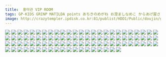 ```yaml
---
title:  홍마관 VIP ROOM
tags: GP-KIDS GRINP MATILDA points あちきのめがね お澄ましなめこ からあげ屋さん しおゆで たかどや亭 むぎじるし わいるどらびっつ アトモスフィア エレクトロガール 和音 小さい方がいい。 左 負け組クラブ 路地裏萬亭 장르:개그 장르:시리어스 장르:일상 캐릭터:레밀리아 캐릭터:레이무 캐릭터:마리사 캐릭터:메이링 캐릭터:사쿠야 캐릭터:소악마 캐릭터:아야 캐릭터:파츄리 캐릭터:플랑 小さい方がいい。_-_asaki 합동인지
image: http://crazytempler.ipdisk.co.kr:81/publist/HDD1/Public/doujin/ghap/5955/001.jpg
---
```

<img src="http://crazytempler.ipdisk.co.kr:81/publist/HDD1/Public/doujin/ghap/5955/001.jpg">
<img src="http://crazytempler.ipdisk.co.kr:81/publist/HDD1/Public/doujin/ghap/5955/002.jpg">
<img src="http://crazytempler.ipdisk.co.kr:81/publist/HDD1/Public/doujin/ghap/5955/003.jpg">
<img src="http://crazytempler.ipdisk.co.kr:81/publist/HDD1/Public/doujin/ghap/5955/004.jpg">
<img src="http://crazytempler.ipdisk.co.kr:81/publist/HDD1/Public/doujin/ghap/5955/005.jpg">
<img src="http://crazytempler.ipdisk.co.kr:81/publist/HDD1/Public/doujin/ghap/5955/006.jpg">
<img src="http://crazytempler.ipdisk.co.kr:81/publist/HDD1/Public/doujin/ghap/5955/007.jpg">
<img src="http://crazytempler.ipdisk.co.kr:81/publist/HDD1/Public/doujin/ghap/5955/008.jpg">
<img src="http://crazytempler.ipdisk.co.kr:81/publist/HDD1/Public/doujin/ghap/5955/009.jpg">
<img src="http://crazytempler.ipdisk.co.kr:81/publist/HDD1/Public/doujin/ghap/5955/010.jpg">
<img src="http://crazytempler.ipdisk.co.kr:81/publist/HDD1/Public/doujin/ghap/5955/011.jpg">
<img src="http://crazytempler.ipdisk.co.kr:81/publist/HDD1/Public/doujin/ghap/5955/012.jpg">
<img src="http://crazytempler.ipdisk.co.kr:81/publist/HDD1/Public/doujin/ghap/5955/013.jpg">
<img src="http://crazytempler.ipdisk.co.kr:81/publist/HDD1/Public/doujin/ghap/5955/014.jpg">
<img src="http://crazytempler.ipdisk.co.kr:81/publist/HDD1/Public/doujin/ghap/5955/015.jpg">
<img src="http://crazytempler.ipdisk.co.kr:81/publist/HDD1/Public/doujin/ghap/5955/016.jpg">
<img src="http://crazytempler.ipdisk.co.kr:81/publist/HDD1/Public/doujin/ghap/5955/017.jpg">
<img src="http://crazytempler.ipdisk.co.kr:81/publist/HDD1/Public/doujin/ghap/5955/018.jpg">
<img src="http://crazytempler.ipdisk.co.kr:81/publist/HDD1/Public/doujin/ghap/5955/019.jpg">
<img src="http://crazytempler.ipdisk.co.kr:81/publist/HDD1/Public/doujin/ghap/5955/020.jpg">
<img src="http://crazytempler.ipdisk.co.kr:81/publist/HDD1/Public/doujin/ghap/5955/021.jpg">
<img src="http://crazytempler.ipdisk.co.kr:81/publist/HDD1/Public/doujin/ghap/5955/022.jpg">
<img src="http://crazytempler.ipdisk.co.kr:81/publist/HDD1/Public/doujin/ghap/5955/023.jpg">
<img src="http://crazytempler.ipdisk.co.kr:81/publist/HDD1/Public/doujin/ghap/5955/024.jpg">
<img src="http://crazytempler.ipdisk.co.kr:81/publist/HDD1/Public/doujin/ghap/5955/025.jpg">
<img src="http://crazytempler.ipdisk.co.kr:81/publist/HDD1/Public/doujin/ghap/5955/026.jpg">
<img src="http://crazytempler.ipdisk.co.kr:81/publist/HDD1/Public/doujin/ghap/5955/027.jpg">
<img src="http://crazytempler.ipdisk.co.kr:81/publist/HDD1/Public/doujin/ghap/5955/028.jpg">
<img src="http://crazytempler.ipdisk.co.kr:81/publist/HDD1/Public/doujin/ghap/5955/029.jpg">
<img src="http://crazytempler.ipdisk.co.kr:81/publist/HDD1/Public/doujin/ghap/5955/030.jpg">
<img src="http://crazytempler.ipdisk.co.kr:81/publist/HDD1/Public/doujin/ghap/5955/031.jpg">
<img src="http://crazytempler.ipdisk.co.kr:81/publist/HDD1/Public/doujin/ghap/5955/032.jpg">
<img src="http://crazytempler.ipdisk.co.kr:81/publist/HDD1/Public/doujin/ghap/5955/033.jpg">
<img src="http://crazytempler.ipdisk.co.kr:81/publist/HDD1/Public/doujin/ghap/5955/034.jpg">
<img src="http://crazytempler.ipdisk.co.kr:81/publist/HDD1/Public/doujin/ghap/5955/035.jpg">
<img src="http://crazytempler.ipdisk.co.kr:81/publist/HDD1/Public/doujin/ghap/5955/036.jpg">
<img src="http://crazytempler.ipdisk.co.kr:81/publist/HDD1/Public/doujin/ghap/5955/037.jpg">
<img src="http://crazytempler.ipdisk.co.kr:81/publist/HDD1/Public/doujin/ghap/5955/038.jpg">
<img src="http://crazytempler.ipdisk.co.kr:81/publist/HDD1/Public/doujin/ghap/5955/039.jpg">
<img src="http://crazytempler.ipdisk.co.kr:81/publist/HDD1/Public/doujin/ghap/5955/040.jpg">
<img src="http://crazytempler.ipdisk.co.kr:81/publist/HDD1/Public/doujin/ghap/5955/041.jpg">
<img src="http://crazytempler.ipdisk.co.kr:81/publist/HDD1/Public/doujin/ghap/5955/042.jpg">
<img src="http://crazytempler.ipdisk.co.kr:81/publist/HDD1/Public/doujin/ghap/5955/043.jpg">
<img src="http://crazytempler.ipdisk.co.kr:81/publist/HDD1/Public/doujin/ghap/5955/044.jpg">
<img src="http://crazytempler.ipdisk.co.kr:81/publist/HDD1/Public/doujin/ghap/5955/045.jpg">
<img src="http://crazytempler.ipdisk.co.kr:81/publist/HDD1/Public/doujin/ghap/5955/046.jpg">
<img src="http://crazytempler.ipdisk.co.kr:81/publist/HDD1/Public/doujin/ghap/5955/047.jpg">
<img src="http://crazytempler.ipdisk.co.kr:81/publist/HDD1/Public/doujin/ghap/5955/048.jpg">
<img src="http://crazytempler.ipdisk.co.kr:81/publist/HDD1/Public/doujin/ghap/5955/049.jpg">
<img src="http://crazytempler.ipdisk.co.kr:81/publist/HDD1/Public/doujin/ghap/5955/050.jpg">
<img src="http://crazytempler.ipdisk.co.kr:81/publist/HDD1/Public/doujin/ghap/5955/051.jpg">
<img src="http://crazytempler.ipdisk.co.kr:81/publist/HDD1/Public/doujin/ghap/5955/052.jpg">
<img src="http://crazytempler.ipdisk.co.kr:81/publist/HDD1/Public/doujin/ghap/5955/053.jpg">
<img src="http://crazytempler.ipdisk.co.kr:81/publist/HDD1/Public/doujin/ghap/5955/054.jpg">
<img src="http://crazytempler.ipdisk.co.kr:81/publist/HDD1/Public/doujin/ghap/5955/055.jpg">
<img src="http://crazytempler.ipdisk.co.kr:81/publist/HDD1/Public/doujin/ghap/5955/056.jpg">
<img src="http://crazytempler.ipdisk.co.kr:81/publist/HDD1/Public/doujin/ghap/5955/057.jpg">
<img src="http://crazytempler.ipdisk.co.kr:81/publist/HDD1/Public/doujin/ghap/5955/058.jpg">
<img src="http://crazytempler.ipdisk.co.kr:81/publist/HDD1/Public/doujin/ghap/5955/059.jpg">
<img src="http://crazytempler.ipdisk.co.kr:81/publist/HDD1/Public/doujin/ghap/5955/060.jpg">
<img src="http://crazytempler.ipdisk.co.kr:81/publist/HDD1/Public/doujin/ghap/5955/061.jpg">
<img src="http://crazytempler.ipdisk.co.kr:81/publist/HDD1/Public/doujin/ghap/5955/062.jpg">
<img src="http://crazytempler.ipdisk.co.kr:81/publist/HDD1/Public/doujin/ghap/5955/063.jpg">
<img src="http://crazytempler.ipdisk.co.kr:81/publist/HDD1/Public/doujin/ghap/5955/064.jpg">
<img src="http://crazytempler.ipdisk.co.kr:81/publist/HDD1/Public/doujin/ghap/5955/065.jpg">
<img src="http://crazytempler.ipdisk.co.kr:81/publist/HDD1/Public/doujin/ghap/5955/066.jpg">
<img src="http://crazytempler.ipdisk.co.kr:81/publist/HDD1/Public/doujin/ghap/5955/067.jpg">
<img src="http://crazytempler.ipdisk.co.kr:81/publist/HDD1/Public/doujin/ghap/5955/068.jpg">
<img src="http://crazytempler.ipdisk.co.kr:81/publist/HDD1/Public/doujin/ghap/5955/069.jpg">
<img src="http://crazytempler.ipdisk.co.kr:81/publist/HDD1/Public/doujin/ghap/5955/070.jpg">
<img src="http://crazytempler.ipdisk.co.kr:81/publist/HDD1/Public/doujin/ghap/5955/071.jpg">
<img src="http://crazytempler.ipdisk.co.kr:81/publist/HDD1/Public/doujin/ghap/5955/072.jpg">
<img src="http://crazytempler.ipdisk.co.kr:81/publist/HDD1/Public/doujin/ghap/5955/073.jpg">
<img src="http://crazytempler.ipdisk.co.kr:81/publist/HDD1/Public/doujin/ghap/5955/074.jpg">
<img src="http://crazytempler.ipdisk.co.kr:81/publist/HDD1/Public/doujin/ghap/5955/075.jpg">
<img src="http://crazytempler.ipdisk.co.kr:81/publist/HDD1/Public/doujin/ghap/5955/076.jpg">
<img src="http://crazytempler.ipdisk.co.kr:81/publist/HDD1/Public/doujin/ghap/5955/077.jpg">
<img src="http://crazytempler.ipdisk.co.kr:81/publist/HDD1/Public/doujin/ghap/5955/078.jpg">
<img src="http://crazytempler.ipdisk.co.kr:81/publist/HDD1/Public/doujin/ghap/5955/079.jpg">
<img src="http://crazytempler.ipdisk.co.kr:81/publist/HDD1/Public/doujin/ghap/5955/080.jpg">
<img src="http://crazytempler.ipdisk.co.kr:81/publist/HDD1/Public/doujin/ghap/5955/081.jpg">
<img src="http://crazytempler.ipdisk.co.kr:81/publist/HDD1/Public/doujin/ghap/5955/082.jpg">
<img src="http://crazytempler.ipdisk.co.kr:81/publist/HDD1/Public/doujin/ghap/5955/083.jpg">
<img src="http://crazytempler.ipdisk.co.kr:81/publist/HDD1/Public/doujin/ghap/5955/084.jpg">
<img src="http://crazytempler.ipdisk.co.kr:81/publist/HDD1/Public/doujin/ghap/5955/085.jpg">
<img src="http://crazytempler.ipdisk.co.kr:81/publist/HDD1/Public/doujin/ghap/5955/086.jpg">
<img src="http://crazytempler.ipdisk.co.kr:81/publist/HDD1/Public/doujin/ghap/5955/087.jpg">
<img src="http://crazytempler.ipdisk.co.kr:81/publist/HDD1/Public/doujin/ghap/5955/088.jpg">
<img src="http://crazytempler.ipdisk.co.kr:81/publist/HDD1/Public/doujin/ghap/5955/089.jpg">
<img src="http://crazytempler.ipdisk.co.kr:81/publist/HDD1/Public/doujin/ghap/5955/090.jpg">
<img src="http://crazytempler.ipdisk.co.kr:81/publist/HDD1/Public/doujin/ghap/5955/091.jpg">
<img src="http://crazytempler.ipdisk.co.kr:81/publist/HDD1/Public/doujin/ghap/5955/092.jpg">
<img src="http://crazytempler.ipdisk.co.kr:81/publist/HDD1/Public/doujin/ghap/5955/093.jpg">
<img src="http://crazytempler.ipdisk.co.kr:81/publist/HDD1/Public/doujin/ghap/5955/094.jpg">
